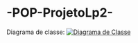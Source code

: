 # -POP-ProjetoLp2-
Diagrama de classe:
[![Diagrama de Classe](https://raw.githubusercontent.com/GersonSales/ProjetoLp2/refatoramento/.DiagramaDeClasse.png)](.DiagramaDeClasse.png)

